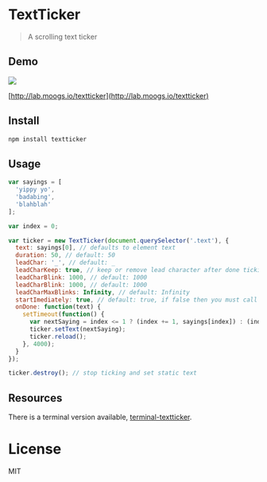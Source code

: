 # TextTicker

> A scrolling text ticker

## Demo

<img src="https://raw.githubusercontent.com/miguelmota/textticker/master/screenshot.gif" />

[http://lab.moogs.io/textticker](http://lab.moogs.io/textticker)

## Install

```bash
npm install textticker
```

## Usage

```javascript
var sayings = [
  'yippy yo',
  'badabing',
  'blahblah'
];

var index = 0;

var ticker = new TextTicker(document.querySelector('.text'), {
  text: sayings[0], // defaults to element text
  duration: 50, // default: 50
  leadChar: '_', // default: _
  leadCharKeep: true, // keep or remove lead character after done ticking. default: true
  leadCharBlink: 1000, // default: 1000
  leadCharBlink: 1000, // default: 1000
  leadCharMaxBlinks: Infinity, // default: Infinity
  startImediately: true, // default: true, if false then you must call ticker.start()
  onDone: function(text) {
    setTimeout(function() {
      var nextSaying = index <= 1 ? (index += 1, sayings[index]) : (index = 0, sayings[index]);
      ticker.setText(nextSaying);
      ticker.reload();
    }, 4000);
  }
});

ticker.destroy(); // stop ticking and set static text
```

## Resources

There is a terminal version available, [terminal-textticker](https://github.com/miguelmota/terminal-textticker).

# License

MIT
